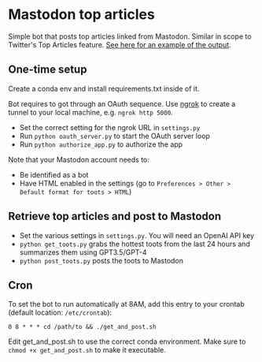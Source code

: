 # Mastodon top articles

Simple bot that posts top articles linked from Mastodon. Similar in scope to Twitter's 
Top Articles feature. [See here for an example of the output](https://neuromatch.social/@lotd).

## One-time setup

Create a conda env and install requirements.txt inside of it.

Bot requires to got through an OAuth sequence. Use [ngrok](https://ngrok.io) to 
create a tunnel to your local machine, e.g. `ngrok http 5000`. 

* Set the correct setting for the ngrok URL in `settings.py`
* Run `python oauth_server.py` to start the OAuth server loop
* Run `python authorize_app.py` to authorize the app

Note that your Mastodon account needs to:

* Be identified as a bot
* Have HTML enabled in the settings (go to `Preferences > Other > Default format for toots > HTML`)

## Retrieve top articles and post to Mastodon

* Set the various settings in `settings.py`. You will need an OpenAI API key
* `python get_toots.py` grabs the hottest toots from the last 24 hours and summarizes them using GPT3.5/GPT-4
* `python post_toots.py` posts the toots to Mastodon

## Cron

To set the bot to run automatically at 8AM, add this entry to your crontab (default location: `/etc/crontab`):

```
0 8 * * * cd /path/to && ./get_and_post.sh
```

Edit get_and_post.sh to use the correct conda environment. Make sure to `chmod +x get_and_post.sh` to make it executable.